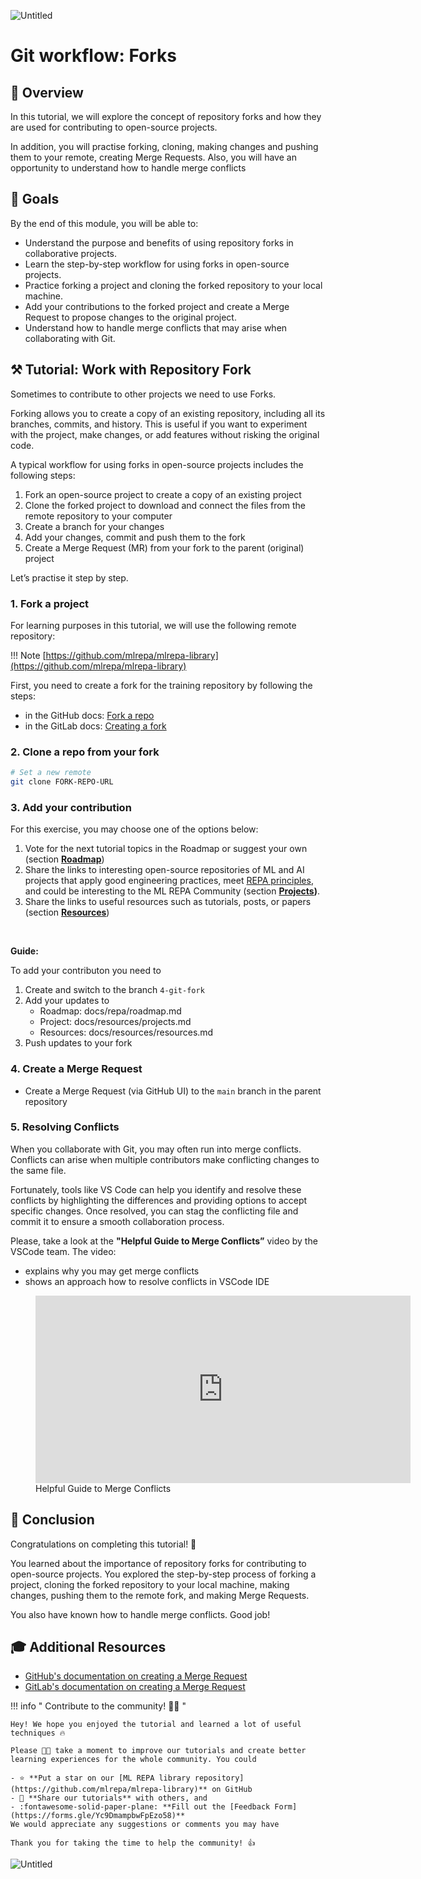 ![Untitled](images/4-git-fork.png)

# Git workflow: Forks

## **👀 Overview**

In this tutorial, we will explore the concept of repository forks and how they are used for contributing to open-source projects.

In addition, you will practise forking, cloning, making changes and pushing them to your remote, creating Merge Requests. Also, you will have an opportunity to understand how to handle merge conflicts

## **🎯 Goals**

By the end of this module, you will be able to:

- Understand the purpose and benefits of using repository forks in collaborative projects.
- Learn the step-by-step workflow for using forks in open-source projects.
- Practice forking a project and cloning the forked repository to your local machine.
- Add your contributions to the forked project and create a Merge Request to propose changes to the original project.
- Understand how to handle merge conflicts that may arise when collaborating with Git.

## **⚒️ Tutorial: Work with Repository Fork**

Sometimes to contribute to other projects we need to use Forks. 

Forking allows you to create a copy of an existing repository, including all its branches, commits, and history. This is useful if you want to experiment with the project, make changes, or add features without risking the original code.

A typical workflow for using forks in open-source projects includes the following steps:

1. Fork an open-source project to create a copy of an existing project
2. Clone the forked project to download and connect the files from the remote repository to your computer
3. Create a branch for your changes 
4. Add your changes, commit and push them to the fork
5. Create a Merge Request (MR) from your fork to the parent (original) project 

Let’s practise it step by step.

### **1. Fork a project**

For learning purposes in this tutorial, we will use the following remote repository:

!!! Note
    [https://github.com/mlrepa/mlrepa-library](https://github.com/mlrepa/mlrepa-library)

First, you need to create a fork for the training repository by following the steps:

- in the GitHub docs: [Fork a repo](https://docs.github.com/en/get-started/quickstart/fork-a-repo)
- in the GitLab docs: [Creating a fork](https://docs.gitlab.com/ee/user/project/repository/forking_workflow.html#creating-a-fork)

### **2. Clone a repo from your fork**

```bash
# Set a new remote
git clone FORK-REPO-URL
```

### **3. Add your contribution**

For this exercise, you may choose one of the options below: 

1. Vote for the next tutorial topics in the Roadmap or suggest your own (section **[Roadmap](https://mlrepa.github.io/mlrepa-library/repa/roadmap/)**)
2. Share the links to interesting open-source repositories of ML and AI projects that apply good engineering practices, meet [REPA principles](https://mlrepa.github.io/mlrepa-library/#repa-principles), and could be interesting to the ML REPA Community (section **[Projects](https://mlrepa.github.io/mlrepa-library/resources/projects/))**.
3. Share the links to useful resources such as tutorials, posts, or papers (section [**Resources**](https://mlrepa.github.io/mlrepa-library/resources/resources/))

<br>

**Guide:**

To add your contributon you need to

1. Create and switch to the branch `4-git-fork`
2. Add your updates to
      - Roadmap: docs/repa/roadmap.md
      - Project: docs/resources/projects.md
      - Resources: docs/resources/resources.md
3. Push updates to your fork 

### **4. Create a Merge Request**

- Create a Merge Request (via GitHub UI) to the `main` branch in the parent repository

### **5. Resolving Conflicts**

When you collaborate with Git, you may often run into merge conflicts. Conflicts can arise when multiple contributors make conflicting changes to the same file. 

Fortunately, tools like VS Code can help you identify and resolve these conflicts by highlighting the differences and providing options to accept specific changes. Once resolved, you can stag the conflicting file and commit it to ensure a smooth collaboration process.

Please, take a look at the **"Helpful Guide to Merge Conflicts”** video by the VSCode team. The video:

- explains why you may get merge conflicts
- shows an approach how to resolve conflicts in VSCode IDE

<figure class="video_container">
  <iframe src="https://www.youtube.com/embed/HosPml1qkrg" frameborder="0" width="600" height="300" allowfullscreen="true" "Image Title" > </iframe>
  <figcaption>
    Helpful Guide to Merge Conflicts
    </figcaption>
</figure> 

## **🏁 Conclusion**

Congratulations on completing this tutorial! 🥳 

You learned about the importance of repository forks for contributing to open-source projects. You explored the step-by-step process of forking a project, cloning the forked repository to your local machine, making changes, pushing them to the remote fork, and making Merge Requests.

You also have known how to handle merge conflicts. Good job!

## **🎓 Additional Resources**

- [GitHub's documentation on creating a Merge Request](https://docs.github.com/en/pull-requests/collaborating-with-pull-requests/incorporating-changes-from-a-pull-request/merging-a-pull-request)
- [GitLab's documentation on creating a Merge Request](https://docs.gitlab.com/ee/user/project/merge_requests/)

!!! info " Contribute to the community! 🙏🏻 "

    Hey! We hope you enjoyed the tutorial and learned a lot of useful techniques 🔥 
    
    Please 🙏🏻 take a moment to improve our tutorials and create better learning experiences for the whole community. You could

    - ⭐ **Put a star on our [ML REPA library repository](https://github.com/mlrepa/mlrepa-library)** on GitHub 
    - 📣 **Share our tutorials** with others, and
    - :fontawesome-solid-paper-plane: **Fill out the [Feedback Form](https://forms.gle/Yc9DmampbwFpEzo58)**
    We would appreciate any suggestions or comments you may have

    Thank you for taking the time to help the community! 👍    

![Untitled](images/footer.png)